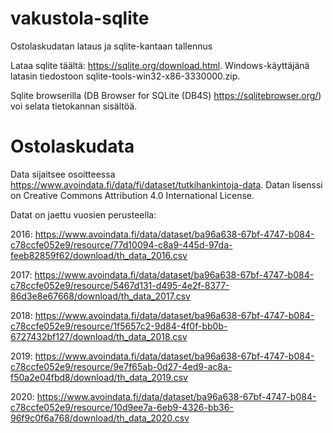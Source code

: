 # vakustola-sqlite
Ostolaskudatan lataus ja sqlite-kantaan tallennus

Lataa sqlite täältä: https://sqlite.org/download.html. Windows-käyttäjänä latasin tiedostoon sqlite-tools-win32-x86-3330000.zip.

Sqlite browserilla (DB Browser for SQLite (DB4S) https://sqlitebrowser.org/) voi selata tietokannan sisältöä. 

# Ostolaskudata
Data sijaitsee osoitteessa https://www.avoindata.fi/data/fi/dataset/tutkihankintoja-data. Datan lisenssi on Creative Commons Attribution 4.0 International License.

Datat on jaettu vuosien perusteella:

2016: https://www.avoindata.fi/data/dataset/ba96a638-67bf-4747-b084-c78ccfe052e9/resource/77d10094-c8a9-445d-97da-feeb82859f62/download/th_data_2016.csv

2017: https://www.avoindata.fi/data/dataset/ba96a638-67bf-4747-b084-c78ccfe052e9/resource/5467d131-d495-4e2f-8377-86d3e8e67668/download/th_data_2017.csv

2018: https://www.avoindata.fi/data/dataset/ba96a638-67bf-4747-b084-c78ccfe052e9/resource/1f5657c2-9d84-4f0f-bb0b-6727432bf127/download/th_data_2018.csv

2019: https://www.avoindata.fi/data/dataset/ba96a638-67bf-4747-b084-c78ccfe052e9/resource/9e7f65ab-0d27-4ed9-ac8a-f50a2e04fbd8/download/th_data_2019.csv

2020: https://www.avoindata.fi/data/dataset/ba96a638-67bf-4747-b084-c78ccfe052e9/resource/10d9ee7a-6eb9-4326-bb36-96f9c0f6a768/download/th_data_2020.csv

